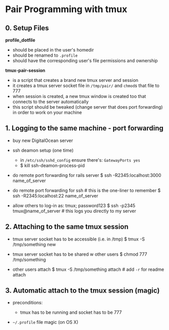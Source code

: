 # Pair Programming with tmux

## 0. Setup Files

**profile_dotfile**
- should be placed in the user's homedir
- should be renamed to `.profile`
- should have the corresponding user's file permissions and ownership


**tmux-pair-session**
- is a script that creates a brand new tmux server and session
- it creates a tmux server socket file in `/tmp/pair/` and `chmod`s that file to 777
- when session is created, a new tmux window is created too that connects to the server automatically
- this script should be tweaked (change server that does port forwarding) in order to work on your machine

## 1. Logging to the same machine - port forwarding

- buy new DigitalOcean server
- ssh deamon setup (one time)
  - in `/etc/ssh/sshd_config` ensure there's: `GatewayPorts yes`
  - $ kill ssh-deamon-process-pid

- do remote port forwarding for rails server
  $ ssh -R2345:localhost:3000 name_of_server

- do remote port forwarding for ssh            # this is the one-liner to remember
  $ ssh -R2345:localhost:22 name_of_server

- allow others to log-in as: tmux; password123
  $ ssh -p2345 tmux@name_of_server             # this logs you directly to my server

## 2. Attaching to the same tmux session

- tmux server socket has to be accessible            (i.e. in /tmp)
  $ tmux -S /tmp/something new

- tmux server socket has to be shared w other users
  $ chmod 777 /tmp/something

- other users attach
  $ tmux -S /tmp/something attach      # add `-r` for readme attach

## 3. Automatic attach to the tmux session (magic)

- preconditions:
  - tmux has to be running and socket has to be 777

- `~/.profile` file magic (on OS X)



